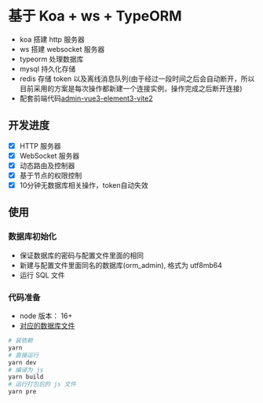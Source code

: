 # 基于 Koa + ws + TypeORM

- koa 搭建 http 服务器
- ws 搭建 websocket 服务器
- typeorm 处理数据库
- mysql 持久化存储
- redis 存储 token 以及离线消息队列(由于经过一段时间之后会自动断开，所以目前采用的方案是每次操作都新建一个连接实例，操作完成之后断开连接)
- 配套前端代码[admin-vue3-element3-vite2](https://gitee.com/BluseYoung-web/admin-vue3-element3-vite2)

## 开发进度

- [x] HTTP 服务器
- [x] WebSocket 服务器
- [x] 动态路由及控制器
- [x] 基于节点的权限控制
- [x] 10分钟无数据库相关操作，token自动失效

## 使用

### 数据库初始化

- 保证数据库的密码与配置文件里面的相同
- 新建与配置文件里面同名的数据库(orm_admin), 格式为 utf8mb64
- 运行 SQL 文件

### 代码准备

- node 版本： 16+
- [对应的数据库文件](./orm_admin.sql)

```bash
# 装依赖
yarn
# 直接运行
yarn dev
# 编译为 js
yarn build
# 运行打包后的 js 文件
yarn pre
```